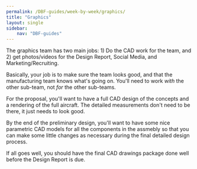 ```yaml
---
permalink: /DBF-guides/week-by-week/graphics/
title: "Graphics"
layout: single
sidebar:
    nav: "DBF-guides"
---
```



The graphics team has two main jobs: 1) Do the CAD work for the team, and 2) get photos/videos for the Design Report, Social Media, and Marketing/Recruiting.

Basically, your job is to make sure the team looks good, and that the manufacturing team knows what's going on.  You'll need to work _with_ the other sub-team, not _for_ the other sub-teams.

For the proposal, you'll want to have a full CAD design of the concepts and a rendering of the full aircraft.  The detailed measurements don't need to be there, it just needs to look good.

By the end of the preliminary design, you'll want to have some nice parametric CAD models for all the components in the assmebly so that you can make some little changes as necessary during the final detailed design process.

If all goes well, you should have the final CAD drawings package done well before the Design Report is due.